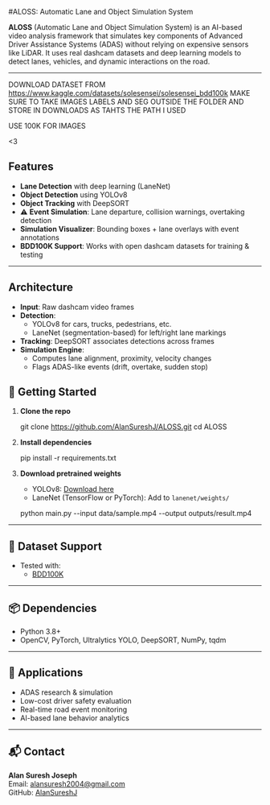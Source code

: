 #ALOSS: Automatic Lane and Object Simulation System

**ALOSS** (Automatic Lane and Object Simulation System) is an AI-based video analysis framework that simulates key components of Advanced Driver Assistance Systems (ADAS) without relying on expensive sensors like LiDAR. It uses real dashcam datasets and deep learning models to detect lanes, vehicles, and dynamic interactions on the road.

---

DOWNLOAD DATASET FROM https://www.kaggle.com/datasets/solesensei/solesensei_bdd100k
MAKE SURE TO TAKE IMAGES LABELS AND SEG OUTSIDE THE FOLDER AND STORE IN DOWNLOADS AS TAHTS THE PATH I USED


USE 100K FOR IMAGES

<3


## Features

-  **Lane Detection** with deep learning (LaneNet)
-  **Object Detection** using YOLOv8
-  **Object Tracking** with DeepSORT
- ⚠ **Event Simulation**: Lane departure, collision warnings, overtaking detection
-  **Simulation Visualizer**: Bounding boxes + lane overlays with event annotations
-  **BDD100K Support**: Works with open dashcam datasets for training & testing

---

##  Architecture

- **Input**: Raw dashcam video frames
- **Detection**:
  - YOLOv8 for cars, trucks, pedestrians, etc.
  - LaneNet (segmentation-based) for left/right lane markings
- **Tracking**: DeepSORT associates detections across frames
- **Simulation Engine**:
  - Computes lane alignment, proximity, velocity changes
  - Flags ADAS-like events (drift, overtake, sudden stop)



## 🚀 Getting Started

1. **Clone the repo**
  
   git clone https://github.com/AlanSureshJ/ALOSS.git
   cd ALOSS
 

2. **Install dependencies**

   pip install -r requirements.txt
 

3. **Download pretrained weights**
   - YOLOv8: [Download here](https://github.com/ultralytics/ultralytics)
   - LaneNet (TensorFlow or PyTorch): Add to `lanenet/weights/`


   python main.py --input data/sample.mp4 --output outputs/result.mp4


---

## 🧪 Dataset Support

- Tested with:
  - [BDD100K](https://bdd-data.berkeley.edu/)

---

## 📦 Dependencies

- Python 3.8+
- OpenCV, PyTorch, Ultralytics YOLO, DeepSORT, NumPy, tqdm

---

## 🎯 Applications

- ADAS research & simulation
- Low-cost driver safety evaluation
- Real-time road event monitoring
- AI-based lane behavior analytics

---



## 📬 Contact

**Alan Suresh Joseph**  
Email: alansuresh2004@gmail.com  
GitHub: [AlanSureshJ](https://github.com/AlanSureshJ)

 
 
